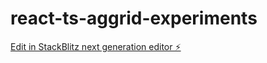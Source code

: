 # react-ts-aggrid-experiments

[Edit in StackBlitz next generation editor ⚡️](https://stackblitz.com/~/github.com/brianAckermann/react-ts-aggrid-experiments)